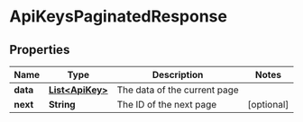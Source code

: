 

# ApiKeysPaginatedResponse


## Properties

| Name | Type | Description | Notes |
|------------ | ------------- | ------------- | -------------|
|**data** | [**List&lt;ApiKey&gt;**](ApiKey.md) | The data of the current page |  |
|**next** | **String** | The ID of the next page |  [optional] |



